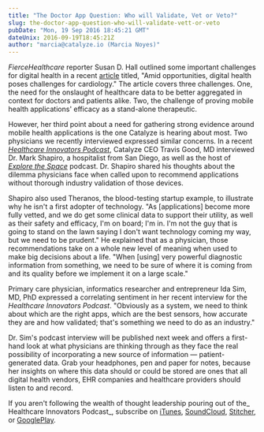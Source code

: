 ```yaml
---
title: "The Doctor App Question: Who will Validate, Vet or Veto?"
slug: the-doctor-app-question-who-will-validate-vett-or-veto
pubDate: "Mon, 19 Sep 2016 18:45:21 GMT"
dateUnix: 2016-09-19T18:45:21Z
author: "marcia@catalyze.io (Marcia Noyes)"
---
```

_FierceHealthcare_ reporter Susan D. Hall outlined some important challenges for digital health in a recent [article][1] titled, "Amid opportunities, digital health poses challenges for cardiology." The article covers three challenges. One, the need for the onslaught of healthcare data to be better aggregated in context for doctors and patients alike. Two, the challenge of proving mobile health applications' efficacy as a stand-alone therapeutic.

However, her third point about a need for gathering strong evidence around mobile health applications is the one Catalyze is hearing about most. Two physicians we recently interviewed expressed similar concerns. In a recent [_Healthcare Innovators Podcast_][2], Catalyze CEO Travis Good, MD interviewed Dr. Mark Shapiro, a hospitalist from San Diego, as well as the host of [_Explore the Space_][3] podcast. Dr. Shapiro shared his thoughts about the dilemma physicians face when called upon to recommend applications without thorough industry validation of those devices.

Shapiro also used Theranos, the blood-testing startup example, to illustrate why he isn't a first adopter of technology. "As [applications] become more fully vetted, and we do get some clinical data to support their utility, as well as their safety and efficacy, I'm on board; I'm in. I'm not the guy that is going to stand on the lawn saying I don't want technology coming my way, but we need to be prudent." He explained that as a physician, those recommendations take on a whole new level of meaning when used to make big decisions about a life. "When [using] very powerful diagnostic information from something, we need to be sure of where it is coming from and its quality before we implement it on a large scale."

Primary care physician, informatics researcher and entrepreneur Ida Sim, MD, PhD expressed a correlating sentiment in her recent interview for the _Healthcare Innovators Podcast_. "Obviously as a system, we need to think about which are the right apps, which are the best sensors, how accurate they are and how validated; that's something we need to do as an industry."

Dr. Sim's podcast interview will be published next week and offers a first-hand look at what physicians are thinking through as they face the real possibility of incorporating a new source of information — patient-generated data. Grab your headphones, pen and paper for notes, because her insights on where this data should or could be stored are ones that all digital health vendors, EHR companies and healthcare providers should listen to and record.  

If you aren't following the wealth of thought leadership pouring out of the_ Healthcare Innovators Podcast_, subscribe on [iTunes][4], [SoundCloud][5], [Stitcher][6], or [GooglePlay][7]. 

[1]: http://www.fiercehealthcare.com/it/amid-opportunities-digital-health-poses-challenges-for-cardiology?utm_medium=nl&utm_source=internal&mrkid=4648278&mkt_tok=eyJpIjoiTURGa05EZzVZelJpTkRRdyIsInQiOiI3dCtCOHlvQ2tDcVBnUE9cL1NPUkhIXC9XQUFZS1Q1XC9nZm16dTYxQnBPQ05xR3R6ZlpJUnFsbjdTSnhBdHlIS0ZhQzdZa01Yak9FT0pvVjN3eWoxOFd1d3QzUldkRURsQUFqbXd4YVNQT2VxUT0ifQ%3D%3D
[2]: http://www.catalyze.io/innovation
[3]: http://www.explorethespaceshow.com/
[4]: https://itunes.apple.com/us/podcast/healthcare-innovators-podcast/id1118068234
[5]: https://soundcloud.com/catalyze-io
[6]: http://www.stitcher.com/podcast/catalyze-inc/the-healthcare-innovators-podcast?refid=stpr
[7]: https://play.google.com/music/listen?t=Healthcare_Innovators_Podcast&view=/ps/Ivinlhscpcxt4ovbaqla72swlru
